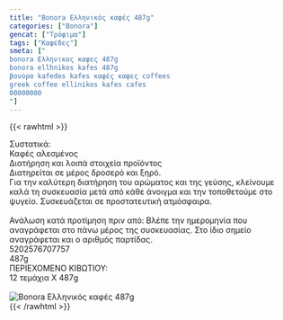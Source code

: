 ```yaml
---
title: "Bonora Ελληνικός καφές 487g"
categories: ["Bonora"]
gencat: ["Τρόφιμα"]
tags: ["Καφέδες"]
smeta: ["
bonora Ελληνικος καφες 487g
bonora ellhnikos kafes 487g
βονορα kafedes kafes καφές καφες coffees
greek coffee ellinikos kafes cafes
00000000
"]
---
```

{{< rawhtml >}}

<div class="sload65"><div class="product"><div id="sistatika">Συστατικά:</div><div class="alltext">Καφές αλεσμένος</div><div id="loipa">Διατήρηση και λοιπά στοιχεία προϊόντος</div><div class="alltext">Διατηρείται σε μέρος δροσερό και ξηρό.<br>Για την καλύτερη διατήρηση του αρώματος και της γεύσης, κλείνουμε καλά τη συσκευασία μετά από κάθε άνοιγμα και την τοποθετούμε στο ψυγείο. Συσκευάζεται σε προστατευτική ατμόσφαιρα.<br><br>Ανάλωση κατά προτίμηση πριν από: Βλέπε την ημερομηνία που αναγράφεται στο πάνω μέρος της συσκευασίας. Στο ίδιο σημείο αναγράφεται και ο αριθμός παρτίδας.<br></div><div id="barcode"><div id="barimage1"></div><span id="bartext">5202576707757</span><br></div><div id="varos"><div id="varosimage1"></div><span id="varostext">487g</span><br></div><div id="kivotio">ΠΕΡΙΕΧΟΜΕΝΟ ΚΙΒΩΤΙΟΥ:<br>12 τεμάχια Χ 487g</div><br><div class="pimg"><img alt="Bonora Ελληνικός καφές 487g" title="Bonora Ελληνικός καφές 487g" src="/media/images/bonora-ellhnikos-kafes-487g.jpg"></div></div></div>
{{< /rawhtml >}}


